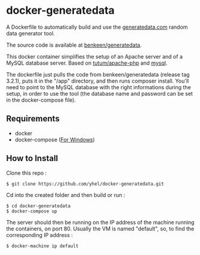# docker-generatedata

A Dockerfile to automatically build and use the [generatedata.com](http://www.generatedata.com) random data generator tool. 

The source code is available at [benkeen/generatedata](https://github.com/benkeen/generatedata). 

This docker container simplifies the setup of an Apache server and of a MySQL database server. Based on [tutum/apache-php](https://hub.docker.com/r/tutum/apache-php/) and [mysql](https://hub.docker.com/r/library/mysql/). 

The dockerfile just pulls the code from benkeen/generatedata (release tag 3.2.1), puts it in the "/app" directory, and then runs composer install. You'll need to point to the MySQL database with the right informations during the setup, in order to use the tool (the database name and password can be set in the docker-compose file).

## Requirements
- docker
- docker-compose ([For Windows](https://github.com/docker/compose/releases/tag/1.5.0rc3))


## How to Install

Clone this repo :
    
    $ git clone https://github.com/yhel/docker-generatedata.git
    
Cd into the created folder and then build or run :
    
    $ cd docker-generatedata
    $ docker-compose up

The server should then be running on the IP address of the machine running the containers, on port 80. Usually the VM is named "default", so, to find the corresponding IP address :

    $ docker-machine ip default
